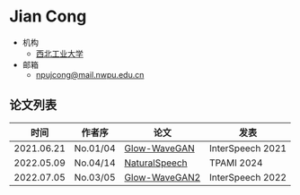 # Jian Cong

- 机构
  - [西北工业大学](../Institutions/NPU_西北工业大学.md)
- 邮箱
  - <npujcong@mail.nwpu.edu.cn>

## 论文列表

| 时间 | 作者序 | 论文 | 发表 |
|:-:|:-:|---|---|
| 2021.06.21 | No.01/04 | [Glow-WaveGAN](../Models/E2E/2021.06.21_Glow-WaveGAN.md) | InterSpeech 2021 |
| 2022.05.09 | No.04/14 | [NaturalSpeech](../Models/E2E/2022.05.09_NaturalSpeech.md) | TPAMI 2024 |
| 2022.07.05 | No.03/05 | [Glow-WaveGAN2](../Models/E2E/2022.07.05_Glow-WaveGAN2.md) | InterSpeech 2022 |
